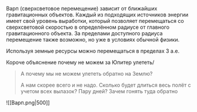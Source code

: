 Варп (сверхсветовое перемещение) зависит от ближайших гравитационных объектов.  Каждый из подходящих источников энергии имеет свой уровень выработки, который позволяет перемещаться со сверхсветовой скоростью в определённом радиусе от главного гравитационного объекта.  За пределами доступного радиуса перемещение также возможно, но уже в условиях обычной физики.

Используя земные ресурсы можно перемещаться в пределах 3 а.е.

Короче объяснение почему не можем за Юпитер улететь/

>А почему мы не можем улететь обратно на Землю?
>
>А нам скорее всего и не надо. Сколько будет длиться весь полёт с учетом всех вылазок? Пару дней? Зачем гонять туда обратно

![[Варп.png|500]]